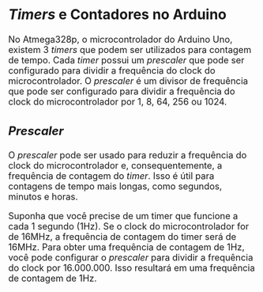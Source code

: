 <style scoped>
    ul, ol {
        font-size: 16px;
    }
    h2 {
        font-size: 28px;
    }
    h3 {
        font-size: 24px;
    }
    p {
        font-size: 18px;
    }
</style>

## *Timers* e Contadores no Arduino

No Atmega328p, o microcontrolador do Arduino Uno, existem 3 *timers* que podem ser utilizados para contagem de tempo. Cada *timer* possui um *prescaler* que pode ser configurado para dividir a frequência do clock do microcontrolador. O *prescaler* é um divisor de frequência que pode ser configurado para dividir a frequência do clock do microcontrolador por 1, 8, 64, 256 ou 1024.

### *Prescaler*

O *prescaler* pode ser usado para reduzir a frequência do clock do microcontrolador e, consequentemente, a frequência de contagem do *timer*. Isso é útil para contagens de tempo mais longas, como segundos, minutos e horas.

Suponha que você precise de um timer que funcione a cada 1 segundo (1Hz). Se o clock do microcontrolador for de 16MHz, a frequência de contagem do timer será de 16MHz. Para obter uma frequência de contagem de 1Hz, você pode configurar o *prescaler* para dividir a frequência do clock por 16.000.000. Isso resultará em uma frequência de contagem de 1Hz.
